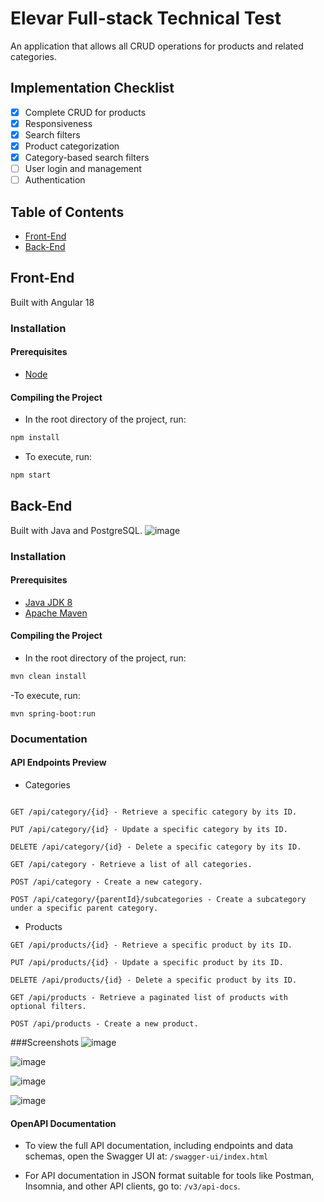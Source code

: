 # Elevar Full-stack Technical Test

An application that allows all CRUD operations for products and related categories.

## Implementation Checklist
- [x] Complete CRUD for products
- [x] Responsiveness
- [x] Search filters
- [x] Product categorization
- [x] Category-based search filters
- [ ] User login and management
- [ ] Authentication

## Table of Contents
- [Front-End](#front-end)
- [Back-End](#back-end)

## Front-End
Built with Angular 18


### Installation 
#### Prerequisites
- [Node](https://nodejs.org/en/)

#### Compiling the Project
- In the root directory of the project, run:
```bash
npm install
```

- To execute, run:
```bash
npm start
```

## Back-End
Built with Java and PostgreSQL.
![image](https://github.com/user-attachments/assets/a2c99a88-4da0-496d-a464-d62548c2237e)


### Installation
#### Prerequisites
- [Java JDK 8](https://www.oracle.com/br/java/technologies/downloads/archive/)
- [Apache Maven](https://maven.apache.org/download.cgi)

#### Compiling the Project
- In the root directory of the project, run:
```bash
mvn clean install
```
-To execute, run:
```
mvn spring-boot:run
```

### Documentation 

#### API Endpoints Preview

- Categories
```text

GET /api/category/{id} - Retrieve a specific category by its ID.

PUT /api/category/{id} - Update a specific category by its ID.

DELETE /api/category/{id} - Delete a specific category by its ID.

GET /api/category - Retrieve a list of all categories.

POST /api/category - Create a new category.

POST /api/category/{parentId}/subcategories - Create a subcategory under a specific parent category.
```
- Products

```
GET /api/products/{id} - Retrieve a specific product by its ID.

PUT /api/products/{id} - Update a specific product by its ID.

DELETE /api/products/{id} - Delete a specific product by its ID.

GET /api/products - Retrieve a paginated list of products with optional filters.

POST /api/products - Create a new product.

```
###Screenshots
![image](https://github.com/user-attachments/assets/9d933f61-60b1-48a0-803b-79533de1f700)

![image](https://github.com/user-attachments/assets/efdf20be-2d7a-4cb0-aae7-12ca80e90773)

![image](https://github.com/user-attachments/assets/6ba88deb-10da-473d-b857-3dc673b56db1)

![image](https://github.com/user-attachments/assets/ba2ccfeb-2f26-4f69-bbd2-387600e2ebf7)

#### OpenAPI Documentation
- To view the full API documentation, including endpoints and data schemas, open the Swagger UI at:
  `/swagger-ui/index.html`

- For API documentation in JSON format suitable for tools like Postman, Insomnia, and other API clients, go to: `/v3/api-docs`.
